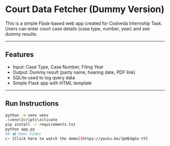 # Court Data Fetcher (Dummy Version)

This is a simple Flask-based web app created for Codveda Internship Task.  
Users can enter court case details (case type, number, year) and see dummy results.

---

## Features
- Input: Case Type, Case Number, Filing Year
- Output: Dummy result (party name, hearing date, PDF link)
- SQLite used to log query data
- Simple Flask app with HTML template

---

## Run Instructions
```bash
python -m venv venv
.\venv\Scripts\activate
pip install -r requirements.txt
python app.py
## 📽️ Demo Video  
👉 [Click here to watch the demo](https://youtu.be/JpHEdgGz-tY)

